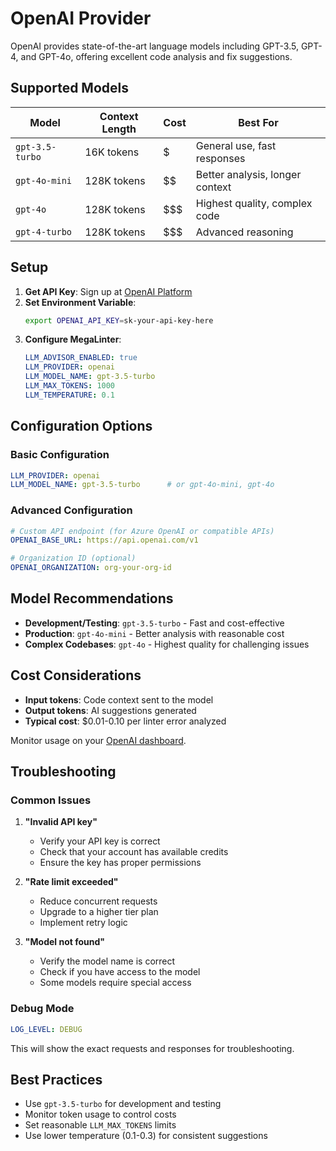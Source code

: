 # OpenAI Provider

OpenAI provides state-of-the-art language models including GPT-3.5, GPT-4, and GPT-4o, offering excellent code analysis and fix suggestions.

## Supported Models

| Model | Context Length | Cost | Best For |
|-------|---------------|------|----------|
| `gpt-3.5-turbo` | 16K tokens | $ | General use, fast responses |
| `gpt-4o-mini` | 128K tokens | $$ | Better analysis, longer context |
| `gpt-4o` | 128K tokens | $$$ | Highest quality, complex code |
| `gpt-4-turbo` | 128K tokens | $$$ | Advanced reasoning |

## Setup

1. **Get API Key**: Sign up at [OpenAI Platform](https://platform.openai.com/)
2. **Set Environment Variable**:
   ```bash
   export OPENAI_API_KEY=sk-your-api-key-here
   ```
3. **Configure MegaLinter**:
   ```yaml
   LLM_ADVISOR_ENABLED: true
   LLM_PROVIDER: openai
   LLM_MODEL_NAME: gpt-3.5-turbo
   LLM_MAX_TOKENS: 1000
   LLM_TEMPERATURE: 0.1
   ```

## Configuration Options

### Basic Configuration

```yaml
LLM_PROVIDER: openai
LLM_MODEL_NAME: gpt-3.5-turbo      # or gpt-4o-mini, gpt-4o
```

### Advanced Configuration

```yaml
# Custom API endpoint (for Azure OpenAI or compatible APIs)
OPENAI_BASE_URL: https://api.openai.com/v1

# Organization ID (optional)
OPENAI_ORGANIZATION: org-your-org-id
```

## Model Recommendations

- **Development/Testing**: `gpt-3.5-turbo` - Fast and cost-effective
- **Production**: `gpt-4o-mini` - Better analysis with reasonable cost
- **Complex Codebases**: `gpt-4o` - Highest quality for challenging issues

## Cost Considerations

- **Input tokens**: Code context sent to the model
- **Output tokens**: AI suggestions generated
- **Typical cost**: $0.01-0.10 per linter error analyzed

Monitor usage on your [OpenAI dashboard](https://platform.openai.com/usage).

## Troubleshooting

### Common Issues

1. **"Invalid API key"**
   - Verify your API key is correct
   - Check that your account has available credits
   - Ensure the key has proper permissions

2. **"Rate limit exceeded"**
   - Reduce concurrent requests
   - Upgrade to a higher tier plan
   - Implement retry logic

3. **"Model not found"**
   - Verify the model name is correct
   - Check if you have access to the model
   - Some models require special access

### Debug Mode

```yaml
LOG_LEVEL: DEBUG
```

This will show the exact requests and responses for troubleshooting.

## Best Practices

- Use `gpt-3.5-turbo` for development and testing
- Monitor token usage to control costs
- Set reasonable `LLM_MAX_TOKENS` limits
- Use lower temperature (0.1-0.3) for consistent suggestions
